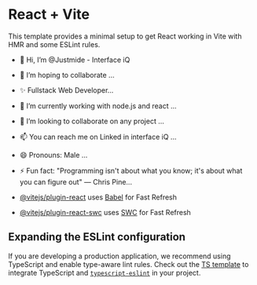 # React + Vite

This template provides a minimal setup to get React working in Vite with HMR and some ESLint rules.

- 👋 Hi, I’m @Justmide - Interface iQ
- 👀 I’m hoping to collaborate ...
- ✨ Fullstack Web Developer...
- 🌱 I’m currently working with node.js and react ...
- 💞️ I’m looking to collaborate on any project ...
- 📫 You can reach me on Linked in interface iQ ...
- 😄 Pronouns: Male ...
- ⚡ Fun fact: "Programming isn't about what you know; it's about what you can figure out" — Chris Pine...


- [@vitejs/plugin-react](https://github.com/vitejs/vite-plugin-react/blob/main/packages/plugin-react/README.md) uses [Babel](https://babeljs.io/) for Fast Refresh
- [@vitejs/plugin-react-swc](https://github.com/vitejs/vite-plugin-react-swc) uses [SWC](https://swc.rs/) for Fast Refresh

## Expanding the ESLint configuration

If you are developing a production application, we recommend using TypeScript and enable type-aware lint rules. Check out the [TS template](https://github.com/vitejs/vite/tree/main/packages/create-vite/template-react-ts) to integrate TypeScript and [`typescript-eslint`](https://typescript-eslint.io) in your project.

